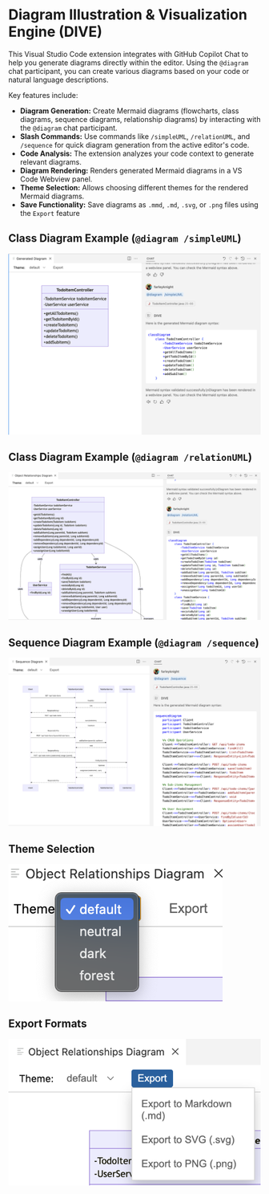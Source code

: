# Diagram Illustration & Visualization Engine (DIVE)

This Visual Studio Code extension integrates with GitHub Copilot Chat to help you generate diagrams directly within the editor. Using the `@diagram` chat participant, you can create various diagrams based on your code or natural language descriptions.

Key features include:

*   **Diagram Generation:** Create Mermaid diagrams (flowcharts, class diagrams, sequence diagrams, relationship diagrams) by interacting with the `@diagram` chat participant.
*   **Slash Commands:** Use commands like `/simpleUML`, `/relationUML`, and `/sequence` for quick diagram generation from the active editor's code.
*   **Code Analysis:** The extension analyzes your code context to generate relevant diagrams.
*   **Diagram Rendering:** Renders generated Mermaid diagrams in a VS Code Webview panel.
*   **Theme Selection:** Allows choosing different themes for the rendered Mermaid diagrams.
*   **Save Functionality:** Save diagrams as `.mmd`, `.md`, `.svg`, or `.png` files using the `Export` feature

## Class Diagram Example (`@diagram /simpleUML`)

![](docs/uml_diagram.png)

## Class Diagram Example (`@diagram /relationUML`)

![](docs/relation_diagram.png)

## Sequence Diagram Example (`@diagram /sequence`)

![](docs/sequence_diagram.png)

## Theme Selection

![](docs/themes.png)

## Export Formats

![](docs/export_options.png)